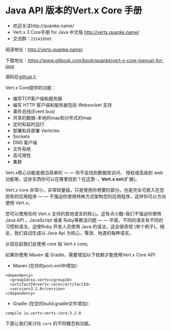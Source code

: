 # Java API 版本的Vert.x Core 手册

- 欢迎关注http://quanke.name/
- Vert.x 3 Core手册 for Java 中文版 http://vertx.quanke.name/
- 交流群：`231419585`


阅读地址：http://vertx.quanke.name/

下载地址：https://www.gitbook.com/book/quanke/vert-x-core-manual-for-java

源码在[github](https://github.com/eclipse/vert.x)上

Vert.x Core提供的功能：

* 编写TCP客户端和服务器
* 编写 HTTP 客户端和服务器包括 Websocket 支持
* 事件总线(Event bus)
* 共享的数据-本地的map和分布式的map
* 定时和延时运行
* 部署和非部署 Verticles
* Sockets
* DNS 客户端
* 文件系统
* 高可用性
* 集群

Vert.x核心功能是相当简单的 — — 你不会找到数据库访问、 授权或高级别 web 功能等，这些东西你可以在哪里找到？在这里-，**Vert.x ext**(扩展)。

Vert.x core 非常小，非常轻量级。只是使用你想要的部分。也是完全可嵌入在您现有的应用程序 — — 不强迫你使用特殊方式架构您的应用程序，这样你可以方向使用 Vert.x。


您可以使用任何 Vert.x 支持的其他语言的核心。这有点小酷-我们不强迫你使用 Java API ，JavaScript 或者 Ruby等都没问题 — — 毕竟，不同的语言有不同的习惯和语法，迫使Ruby 开发人员使用 Java 的语法，这会很奇怪 (举个例子)。相反，我们自动生成以 Java Api 为核心，等效、地道的每种语言。

从现在起我们会使用 core 指 Vert.x core。

如果你使用 Maven 或 Gradle，需要增加以下依赖才能使用Vert.x Core API:

* Maven (在你的pom.xml中增加):

```
<dependency>
  <groupId>io.vertx</groupId>
  <artifactId>vertx-core</artifactId>
  <version>3.2.0</version>
</dependency>
```

* Gradle (在您的build.gradle文件增加):

```
compile io.vertx:vertx-core:3.2.0
```

下面让我们来讨论 `core` 的不同概念和功能。

